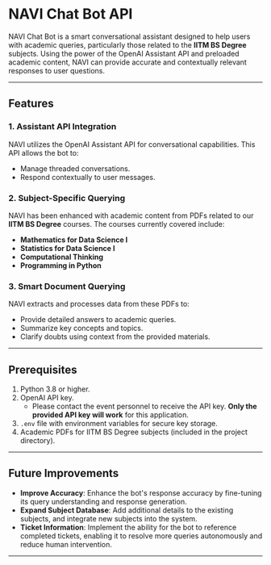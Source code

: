 # NAVI Chat Bot API

NAVI Chat Bot is a smart conversational assistant designed to help users with academic queries, particularly those related to the **IITM BS Degree** subjects. Using the power of the OpenAI Assistant API and preloaded academic content, NAVI can provide accurate and contextually relevant responses to user questions.

---

## Features

### 1. **Assistant API Integration**
NAVI utilizes the OpenAI Assistant API for conversational capabilities. This API allows the bot to:
- Manage threaded conversations.
- Respond contextually to user messages.

### 2. **Subject-Specific Querying**
NAVI has been enhanced with academic content from PDFs related to our **IITM BS Degree** courses. The courses currently covered include:
- **Mathematics for Data Science I**
- **Statistics for Data Science I**
- **Computational Thinking**
- **Programming in Python**

### 3. **Smart Document Querying**
NAVI extracts and processes data from these PDFs to:
- Provide detailed answers to academic queries.
- Summarize key concepts and topics.
- Clarify doubts using context from the provided materials.

---

## Prerequisites

1. Python 3.8 or higher.
2. OpenAI API key. 
   - Please contact the event personnel to receive the API key. **Only the provided API key will work** for this application.
3. `.env` file with environment variables for secure key storage.
4. Academic PDFs for IITM BS Degree subjects (included in the project directory).

---

## Future Improvements

- **Improve Accuracy**: Enhance the bot's response accuracy by fine-tuning its query understanding and response generation.
- **Expand Subject Database**: Add additional details to the existing subjects, and integrate new subjects into the system.
- **Ticket Information**: Implement the ability for the bot to reference completed tickets, enabling it to resolve more queries autonomously and reduce human intervention.

---